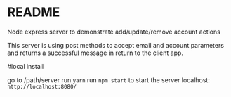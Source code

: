 # README #

Node express server to demonstrate add/update/remove account actions

This server is using post methods to accept email and account parameters and
returns a successful message in return to the client app.

#local install

go to /path/server
run `yarn`
run `npm start` to start the server
localhost: `http://localhost:8080/`
